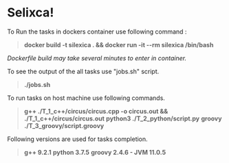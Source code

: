 # Selixca!

To Run the tasks in dockers container use following command :
>**docker build -t silexica . && docker run -it --rm silexica /bin/bash**

*Dockerfile build may take several minutes to enter in container.*

To see the output of the all tasks use "jobs.sh" script.
>**./jobs.sh**

To run tasks on host machine use following commands.
>**g++ ./T_1_c++/circus/circus.cpp -o circus.out && ./T_1_c++/circus/circus.out**
>**python3 ./T_2_python/script.py**
>**groovy ./T_3_groovy/script.groovy**



Following versions are used for tasks completion.
>**g++ 9.2.1**
>**python 3.7.5**
>**groovy 2.4.6 - JVM 11.0.5**
